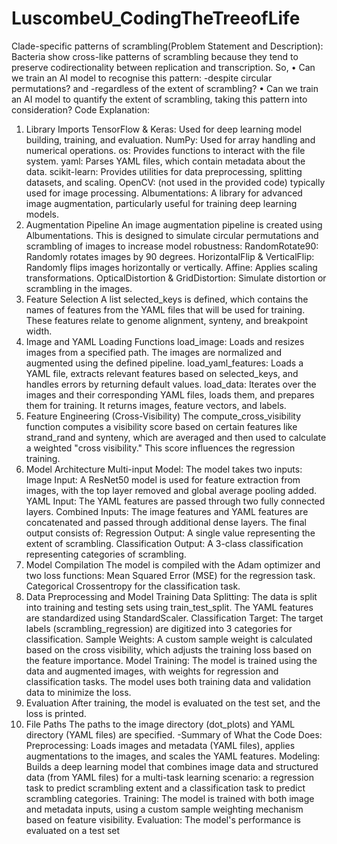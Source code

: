 # LuscombeU_CodingTheTreeofLife
Clade-specific patterns of scrambling​(Problem Statement and Description):
Bacteria show cross-like patterns of scrambling because they tend to preserve codirectionality between replication and transcription.
So,
   • Can we train an AI model to recognise this pattern:
                -despite circular permutations?
            and -regardless of the extent of scrambling?
   • Can we train an AI model to quantify the extent of scrambling, taking this pattern into consideration?
Code Explanation:
1. Library Imports
TensorFlow & Keras: Used for deep learning model building, training, and evaluation.
NumPy: Used for array handling and numerical operations.
os: Provides functions to interact with the file system.
yaml: Parses YAML files, which contain metadata about the data.
scikit-learn: Provides utilities for data preprocessing, splitting datasets, and scaling.
OpenCV: (not used in the provided code) typically used for image processing.
Albumentations: A library for advanced image augmentation, particularly useful for training deep learning models.
2. Augmentation Pipeline
An image augmentation pipeline is created using Albumentations. This is designed to simulate circular permutations and scrambling of images to increase model robustness:
RandomRotate90: Randomly rotates images by 90 degrees.
HorizontalFlip & VerticalFlip: Randomly flips images horizontally or vertically.
Affine: Applies scaling transformations.
OpticalDistortion & GridDistortion: Simulate distortion or scrambling in the images.
3. Feature Selection
A list selected_keys is defined, which contains the names of features from the YAML files that will be used for training. These features relate to genome alignment, synteny, and breakpoint width.
4. Image and YAML Loading Functions
load_image: Loads and resizes images from a specified path. The images are normalized and augmented using the defined pipeline.
load_yaml_features: Loads a YAML file, extracts relevant features based on selected_keys, and handles errors by returning default values.
load_data: Iterates over the images and their corresponding YAML files, loads them, and prepares them for training. It returns images, feature vectors, and labels.
5. Feature Engineering (Cross-Visibility)
The compute_cross_visibility function computes a visibility score based on certain features like strand_rand and synteny, which are averaged and then used to calculate a weighted "cross visibility." This score influences the regression training.
6. Model Architecture
Multi-input Model: The model takes two inputs:
Image Input: A ResNet50 model is used for feature extraction from images, with the top layer removed and global average pooling added.
YAML Input: The YAML features are passed through two fully connected layers.
Combined Inputs: The image features and YAML features are concatenated and passed through additional dense layers. The final output consists of:
Regression Output: A single value representing the extent of scrambling.
Classification Output: A 3-class classification representing categories of scrambling.
7. Model Compilation
The model is compiled with the Adam optimizer and two loss functions:
Mean Squared Error (MSE) for the regression task.
Categorical Crossentropy for the classification task.
8. Data Preprocessing and Model Training
Data Splitting: The data is split into training and testing sets using train_test_split. The YAML features are standardized using StandardScaler.
Classification Target: The target labels (scrambling_regression) are digitized into 3 categories for classification.
Sample Weights: A custom sample weight is calculated based on the cross visibility, which adjusts the training loss based on the feature importance.
Model Training: The model is trained using the data and augmented images, with weights for regression and classification tasks. The model uses both training data and validation data to minimize the loss.
9. Evaluation
After training, the model is evaluated on the test set, and the loss is printed.
10. File Paths
The paths to the image directory (dot_plots) and YAML directory (YAML files) are specified.
-Summary of What the Code Does:
Preprocessing: Loads images and metadata (YAML files), applies augmentations to the images, and scales the YAML features.
Modeling: Builds a deep learning model that combines image data and structured data (from YAML files) for a multi-task learning scenario: a regression task to predict scrambling extent and a classification task to predict scrambling categories.
Training: The model is trained with both image and metadata inputs, using a custom sample weighting mechanism based on feature visibility.
Evaluation: The model's performance is evaluated on a test set
